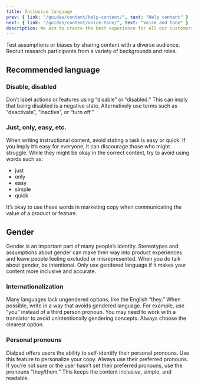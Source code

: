 ```yaml
---
title: Inclusive language
prev: { link: "/guides/content/help-content/", text: "Help content" }
next: { link: "/guides/content/voice-tone/", text: "Voice and tone" }
description: We aim to create the best experience for all our customers—and their customers. To do so, we need to be clear and concise in our language as well as welcomed and included.
---
```


Test assumptions or biases by sharing content with a diverse audience. Recruit research participants from a variety of backgrounds and roles.

## Recommended language

### Disable, disabled

Don’t label actions or features using “disable” or “disabled.” This can imply that being disabled is a negative state. Alternatively use terms such as “deactivate”, “inactive”, or “turn off.”

<dialtone-usage>
<template #do>

[ image of Ai “On” example ]

</template>
<template #dont>

[ image of Ai Disabled example ]

</template>
</dialtone-usage>

### Just, only, easy, etc.

When writing instructional content, avoid stating a task is easy or quick. If you imply it’s easy for everyone, it can discourage those who might struggle. While they might be okay in the correct context, try to avoid using words such as:

* just
* only
* easy
* simple
* quick

It’s okay to use these words in marketing copy when communicating the value of a product or feature.

## Gender

Gender is an important part of many people’s identity. Stereotypes and assumptions about gender can make their way into product experiences and leave people feeling excluded or misrepresented. When you do talk about gender, be intentional. Only use gendered language if it makes your content more inclusive and accurate.

### Internationalization

Many languages lack ungendered options, like the English “they.” When possible, write in a way that avoids gendered language. For example, use “you” instead of a third person pronoun. You may need to work with a translator to avoid unintentionally gendering concepts. Always choose the clearest option.

### Personal pronouns

Dialpad offers users the ability to self-identify their personal pronouns. Use this feature to personalize your copy. Always use their preferred pronouns. If you’re not sure or the user hasn’t set their preferred pronouns, use the pronouns “they/them.” This keeps the content inclusive, simple, and readable.
